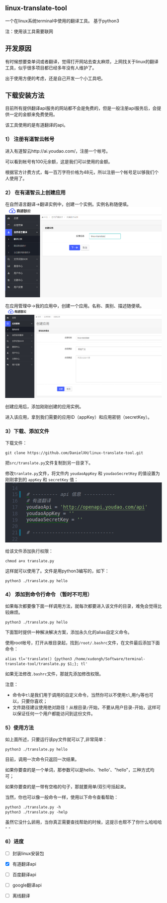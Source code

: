 ## linux-translate-tool
一个在linux系统terminal中使用的翻译工具。
基于python3

注：使用该工具需要联网

## 开发原因
有时候想要查单词或者翻译，觉得打开网站去查太麻烦，上网找关于linux的翻译工具，似乎很多项目都已经多年没有人维护了。

出于使用方便的考虑，还是自己开发一个小工具吧。

## 下载安装方法
目前所有提供翻译api服务的网站都不会是免费的，但是一般注册api服务后，会提供一定的金额来免费使用。

该工具使用的是有道翻译的api。

### 1） 注册有道智云帐号
进入有道智云http://ai.youdao.com/，注册一个帐号。

可以看到帐号有100元余额，这是我们可以使用的金额。

根据官方计费方式，每一百万字符价格为48元，所以注册一个帐号足以够我们个人使用了。

### 2） 在有道智云上创建应用
在自然语言翻译->翻译实例中，创建一个实例。实例名称随便填。
![](https://raw.githubusercontent.com/DanielXH/linux-translate-tool/master/src/images/linux-translate-tool-img2.png)

在应用管理中->我的应用中，创建一个应用。名称、类别、描述随便填。
![](https://raw.githubusercontent.com/DanielXH/linux-translate-tool/master/src/images/linux-translate-tool-img1.png)

创建应用后，添加刚刚创建的应用实例。

进入该应用，拿到我们需要的应用ID（appKey）和应用密钥（secretKey）。

### 3）下载、添加文件
下载文件：
```
git clone https://github.com/DanielXH/linux-translate-tool.git
```

把`src/translate.py`文件复制到另一目录下。

修改`tranlate.py`文件，将文件内 `youdaoAppKey` 和 `youdaoSecretKey` 的值设置为刚刚拿到的 `appKey` 和 `secretKey` 值：
![](https://raw.githubusercontent.com/DanielXH/linux-translate-tool/master/src/images/linux-translate-tool-img3.png)


给该文件添加执行权限：
```
chmod a+x translate.py
```

这样就可以使用了。文件是用python3编写的，如下：
```
python3 ./translate.py hello
```


### 4） 添加到命令行命令 **（暂时不可用）**
如果每次都要像下面一样调用方法，就每次都要进入该文件的目录，难免会觉得比较麻烦。
```
python3 ./translate.py hello
```

下面暂时提供一种解决解决方案，添加永久化的alias自定义命令。

使用root帐号，打开从根目录起，找到`/root/.bashrc`文件，在文件最后添加下面命令：
```
alias tl='translate() {python3 /home/xudongh/Software/terminal-translate-tool/translate.py $1;}; tl'
```
如果无法修改`.bashrc`文件，那就先添加修改权限。

注意：

- 命令中`tl`是我们用于调用的自定义命令，当然你可以不使用`tl`,用`fy`等也可以，只要你喜欢；
- 文件路径建议使用绝对路径！从根目录`/`开始，不要从用户目录`~`开始，这样可以保证任何一个用户都能访问到这份文件。


### 5）使用方法
如上面所述，只要运行该py文件就可以了,非常简单：
```
python3 ./translate.py hello
```
目前，调用一次命令只返回一次结果。

如果你要查的是一个单词，那参数可以是hello、'hello'、"hello"，三种方式均可；

如果你要查的是一带有空格的句子，那就要用单/双引号括起来。


当然，你也可以像一般命令一样，使用以下命令查看帮助：
```
python3 ./translate.py -h
python3 ./translate.py -help
```
虽然它没什么卵用，当你真正需要查找帮助的时候，这提示也帮不了你什么哈哈哈 - -


### 6）进度

- [ ] 封装linux安装包
- [x] 有道翻译api
- [ ] 百度翻译api
- [ ] google翻译api
- [ ] 离线翻译


